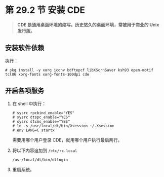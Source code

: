 # 第 29.2 节 安装 CDE

> **CDE 是通用桌面环境的缩写。历史悠久的桌面环境，常被用于商业的 Unix 发行版。**

## 安装软件依赖

执行：

```
# pkg install -y xorg iconv bdftopcf libXScrnSaver ksh93 open-motif tcl86 xorg-fonts xorg-fonts-100dpi cde
```

## 开启各项服务

1.  在 shell 中执行：

    ```
    # sysrc rpcbind_enable="YES"
    # sysrc dtspc_enable="YES"
    # sysrc dtcms_enable="YES"
    # ln -s /usr/local/dt/bin/Xsession ~/.Xsession
    # env LANG=C startx
    ```

    需要用哪个用户登录 CDE，就用哪个用户执行最后两行。

2.  将以下内容追加到 `/etc/rc.local`

    ```
    /usr/local/dt/bin/dtlogin
    ```

3.  重启系统。